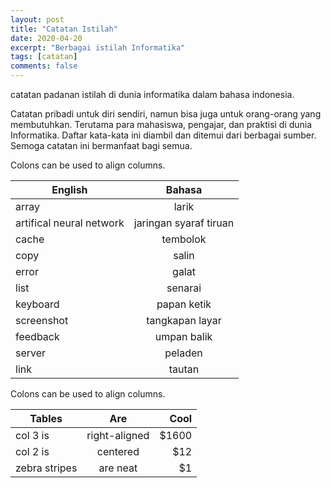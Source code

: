 ```yaml
---
layout: post
title: "Catatan Istilah"
date: 2020-04-20
excerpt: "Berbagai istilah Informatika"
tags: [catatan]
comments: false
---
```



catatan padanan istilah di dunia informatika dalam bahasa indonesia.

Catatan pribadi untuk diri sendiri, namun bisa juga untuk orang-orang yang membutuhkan. Terutama para mahasiswa, pengajar, dan praktisi di dunia Informatika. 
Daftar kata-kata ini diambil dan ditemui dari berbagai sumber. Semoga catatan ini bermanfaat bagi semua.


Colons can be used to align columns.

| English       | Bahasa        |
| ------------- |:-------------:|
|array	        | larik|
|artifical neural network | jaringan syaraf tiruan|
|cache	| tembolok|
|copy | salin|
|error | galat|
|list | senarai|
|keyboard | papan ketik|
|screenshot	| tangkapan layar|
|feedback | umpan balik|
|server | peladen|
|link | tautan|

Colons can be used to align columns.

| Tables        | Are           | Cool  |
| ------------- |:-------------:| -----:|
| col 3 is      | right-aligned | $1600 |
| col 2 is      | centered      |   $12 |
| zebra stripes | are neat      |    $1 |


